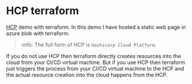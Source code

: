 # HCP terraform

[HCP](https://app.terraform.io/) demo with terraform. In this demo I have hosted a 
static web page in azure blob with terraform.

> :info:
> The full form of HCP is `Hashicorp Cloud Platform`.

If you do not use HCP then terraform directly creates resources into the cloud from your 
CI/CD virtual machine. But if you use HCP then terraform just triggers the process from
your CI/CD virtual machine to the HCP and the actual resource creation into the cloud
happens from the HCP.